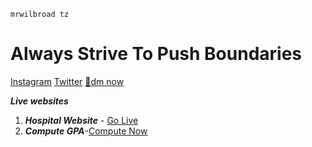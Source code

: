 ```mrwilbroad-tz
mrwilbroad tz
```
<h1><strong>Always Strive To Push Boundaries</strong></h1>


<span>[Instagram](https://www.instagram.com/mrwilbroad/)<span>
<span>[Twitter](https://twitter.com/mrwilbroad)</span>
[👋dm now](https://wa.me/message/5WMX3BOXXAPZB1)


   
***Live websites***
1. ***Hospital Website*** - [Go Live](https://mrwilbroad.github.io/mmhc/)
2. ***Compute GPA***-[Compute Now](https://mrwilbroad.github.io/computegpa)
